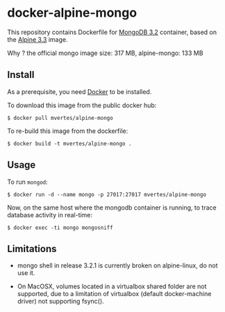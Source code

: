 # docker-alpine-mongo

This repository contains Dockerfile for [MongoDB 3.2](https://www.mongodb.org)
container, based on the [Alpine 3.3](https://hub.docker.com/_/alpine/) image.

Why ? the official mongo image size: 317 MB, alpine-mongo: 133 MB

## Install

As a prerequisite, you need [Docker](https://docker.com) to be installed.

To download this image from the public docker hub:

	$ docker pull mvertes/alpine-mongo

To re-build this image from the dockerfile:

	$ docker build -t mvertes/alpine-mongo .

## Usage

To run `mongod`:

	$ docker run -d --name mongo -p 27017:27017 mvertes/alpine-mongo

Now, on the same host where the mongodb container is running, to trace
database activity in real-time:

	$ docker exec -ti mongo mongosniff


## Limitations

- mongo shell in release 3.2.1 is currently broken on alpine-linux, do not
  use it.

- On MacOSX, volumes located in a virtualbox shared folder are not
  supported, due to a limitation of virtualbox (default docker-machine
  driver) not supporting fsync().
